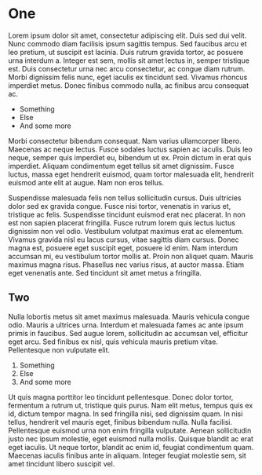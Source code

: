 ---
---

# One

Lorem ipsum dolor sit amet, consectetur adipiscing elit. Duis sed dui velit. Nunc commodo diam facilisis ipsum sagittis tempus. Sed faucibus arcu et leo pretium, ut suscipit est lacinia. Duis rutrum gravida tortor, ac posuere urna interdum a. Integer est sem, mollis sit amet lectus in, semper tristique est. Duis consectetur urna nec arcu consectetur, ac congue diam rutrum. Morbi dignissim felis nunc, eget iaculis ex tincidunt sed. Vivamus rhoncus imperdiet metus. Donec finibus commodo nulla, ac finibus arcu consequat ac.

- Something
- Else
- And some more

Morbi consectetur bibendum consequat. Nam varius ullamcorper libero. Maecenas ac neque lectus. Fusce sodales luctus sapien ac iaculis. Duis leo neque, semper quis imperdiet eu, bibendum ut ex. Proin dictum in erat quis imperdiet. Aliquam condimentum eget tellus sit amet dignissim. Fusce luctus, massa eget hendrerit euismod, quam tortor malesuada elit, hendrerit euismod ante elit at augue. Nam non eros tellus.

Suspendisse malesuada felis non tellus sollicitudin cursus. Duis ultricies dolor sed ex gravida congue. Fusce nisi tortor, venenatis in varius et, tristique ac felis. Suspendisse tincidunt euismod erat nec placerat. In non est non sapien placerat fringilla. Fusce rutrum lorem quis lectus luctus dignissim non vel odio. Vestibulum volutpat maximus erat ac elementum. Vivamus gravida nisl eu lacus cursus, vitae sagittis diam cursus. Donec magna est, posuere eget suscipit eget, posuere id enim. Nam interdum accumsan mi, eu vestibulum tortor mollis at. Proin non aliquet quam. Mauris maximus magna risus. Phasellus nec varius risus, at auctor massa. Etiam eget venenatis ante. Sed tincidunt sit amet metus a fringilla.

## Two 

Nulla lobortis metus sit amet maximus malesuada. Mauris vehicula congue odio. Mauris a ultrices urna. Interdum et malesuada fames ac ante ipsum primis in faucibus. Sed augue lorem, sollicitudin ac accumsan vel, efficitur eget arcu. Sed finibus ex nisl, quis vehicula mauris pretium vitae. Pellentesque non vulputate elit.

1. Something
2. Else
3. And some more

Ut quis magna porttitor leo tincidunt pellentesque. Donec dolor tortor, fermentum a rutrum ut, tristique quis purus. Nam elit metus, tempus quis ex id, dictum tempor magna. In sed fringilla nisi, sed dignissim quam. In nisi tellus, hendrerit vel mauris eget, finibus bibendum nulla. Nulla facilisi. Pellentesque euismod urna non enim fringilla vulputate. Aenean sollicitudin justo nec ipsum molestie, eget euismod nulla mollis. Quisque blandit ac erat eget iaculis. Ut neque tortor, blandit ac enim id, feugiat condimentum quam. Maecenas iaculis finibus ante in aliquam. Integer feugiat molestie sem, sit amet tincidunt libero suscipit vel.